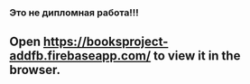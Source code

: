 
### Это не дипломная работа!!!
## Open  https://booksproject-addfb.firebaseapp.com/  to view it in the browser.


